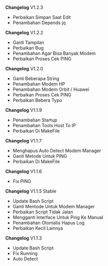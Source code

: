 **Changelog** V1.2.3
- Perbaikan Simpan Saat Edit
- Penambahan Depends jq

**Changelog** V1.2.2
- Ganti Tampilan
- Perbaikan Bug
- Penambahan Agar Bisa Banyak Modem
- Perbaikan Proses Cek PING

**Changelog** V1.2.0
- Ganti Beberapa String
- Penambahan Modem HP
- Penambahan Modem Orbit / Huawei
- Perbaikan Proses Cek PING
- Perbaikan Bebera Typo

**Changelog** V1.1.9
- Penambahan Startup
- Penambahan Tools Host To IP
- Perbaikan Di MakeFile

**Changelog** V1.1.7
- Menghapus Auto Detect Modem Manager
- Ganti Metode Untuk PING
- Perbaikan Di MakeFile

**Changelog** V1.1.6
- Fix PING

**Changelog** V1.1.5 Stable
- Update Bash Script
- Ganti Mentode Untuk Modem Manager
- Perbaikan Script Tidak Jalan
- Mengganti Interface Untuk Ping Ke Manual
- Penambahan Otomatis Hapus Log
- Perbaikan Kecil Lainnya

**Changelog** V1.1.3
- Update Bash Script
- Fix Running
- Auto Detect